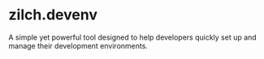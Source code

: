 # zilch.devenv
A simple yet powerful tool designed to help developers quickly set up and manage their development environments. 
